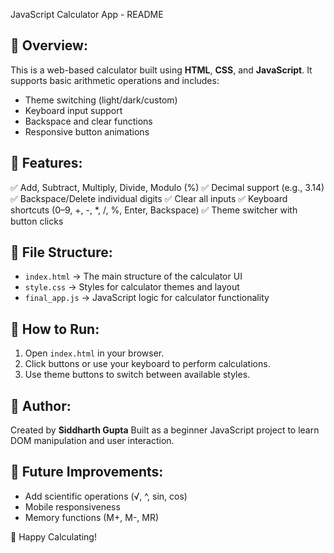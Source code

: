 JavaScript Calculator App - README

🔹 Overview:
-------------
This is a web-based calculator built using **HTML**, **CSS**, and **JavaScript**. 
It supports basic arithmetic operations and includes:
- Theme switching (light/dark/custom)
- Keyboard input support
- Backspace and clear functions
- Responsive button animations

🔹 Features:
-------------
✅ Add, Subtract, Multiply, Divide, Modulo (%)
✅ Decimal support (e.g., 3.14)
✅ Backspace/Delete individual digits
✅ Clear all inputs
✅ Keyboard shortcuts (0–9, +, -, *, /, %, Enter, Backspace)
✅ Theme switcher with button clicks

🔹 File Structure:
-------------------
- `index.html` → The main structure of the calculator UI
- `style.css` → Styles for calculator themes and layout
- `final_app.js` → JavaScript logic for calculator functionality

🔹 How to Run:
---------------
1. Open `index.html` in your browser.
2. Click buttons or use your keyboard to perform calculations.
3. Use theme buttons to switch between available styles.

🔹 Author:
------------
Created by **Siddharth Gupta**
Built as a beginner JavaScript project to learn DOM manipulation and user interaction.

🔹 Future Improvements:
------------------------
- Add scientific operations (√, ^, sin, cos)
- Mobile responsiveness
- Memory functions (M+, M-, MR)

📁 Happy Calculating!
